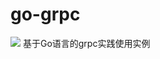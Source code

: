 # go-grpc
![](https://upload-images.jianshu.io/upload_images/1456103-d058dcea9171755f.png?imageMogr2/auto-orient/strip%7CimageView2/2/w/552/format/webp)
基于Go语言的grpc实践使用实例
